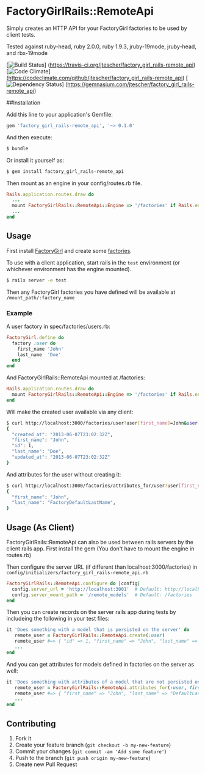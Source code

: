 # FactoryGirlRails::RemoteApi

Simply creates an HTTP API for your FactoryGirl factories to be used by client tests.

Tested against ruby-head, ruby 2.0.0, ruby 1.9.3,  jruby-19mode, jruby-head, and rbx-19mode

[![Build Status](https://travis-ci.org/jtescher/factory_girl_rails-remote_api.png?branch=master)]
(https://travis-ci.org/jtescher/factory_girl_rails-remote_api)
[![Code Climate](https://codeclimate.com/github/jtescher/factory_girl_rails-remote_api.png)]
(https://codeclimate.com/github/jtescher/factory_girl_rails-remote_api)
[![Dependency Status](https://gemnasium.com/jtescher/factory_girl_rails-remote_api.png)]
(https://gemnasium.com/jtescher/factory_girl_rails-remote_api)


##Installation

Add this line to your application's Gemfile:

```ruby
gem 'factory_girl_rails-remote_api', '~> 0.1.0'
```

And then execute:
```bash
$ bundle
```

Or install it yourself as:
```bash
$ gem install factory_girl_rails-remote_api
```

Then mount as an engine in your config/routes.rb file.
```ruby
Rails.application.routes.draw do
  ...
  mount FactoryGirlRails::RemoteApi::Engine => '/factories' if Rails.env.test?
  ...
end
```


## Usage

First install [FactoryGirl](https://github.com/thoughtbot/factory_girl_rails) and create some
[factories](https://github.com/thoughtbot/factory_girl/wiki/Usage).

To use with a client application, start rails in the `test` environment
(or whichever environment has the engine mounted).
```bash
$ rails server -e test
```

Then any FactoryGirl factories you have defined will be available at `/mount_path/:factory_name`

### Example

A user factory in spec/factories/users.rb:
```ruby
FactoryGirl.define do
  factory :user do
    first_name 'John'
    last_name  'Doe'
  end
end
```

And FactoryGirlRails::RemoteApi mounted at /factories:
```ruby
Rails.application.routes.draw do
  mount FactoryGirlRails::RemoteApi::Engine => '/factories' if Rails.env.test?
end
```

Will make the created user available via any client:
```bash
$ curl http://localhost:3000/factories/user?user[first_name]=John&user[last_name]=Doe
{
  "created_at": "2013-06-07T23:02:32Z",
  "first_name": "John",
  "id": 1,
  "last_name": "Doe",
  "updated_at": "2013-06-07T23:02:32Z"
}
```

And attributes for the user without creating it:
```bash
$ curl http://localhost:3000/factories/attributes_for/user?user[first_name]=John
{
  "first_name": "John",
  "last_name": "FactoryDefaultLastName",
}
```

## Usage (As Client)

FactoryGirlRails::RemoteApi can also be used between rails servers by the client rails app.
First install the gem (You don't have to mount the engine in routes.rb)

Then configure the server URL (if different than localhost:3000/factories) in
`config/initializers/factory_girl_rails-remote_api.rb`

```ruby
FactoryGirlRails::RemoteApi.configure do |config|
  config.server_url = 'http://localhost:3001'  # Default: http://localhost:3000
  config.server_mount_path = '/remote_models'  # Default: /factories
end
```

Then you can create records on the server rails app during tests by includeing the following in your test files:

```ruby
it 'Does something with a model that is persisted on the server' do
   remote_user = FactoryGirlRails::RemoteApi.create(:user)
   remote_user #=> { "id" => 1, "first_name" => "John", "last_name" => "Doe", "created_at"=> ..., "updated_at"=> ... }
   ...
end
```

And you can get attributes for models defined in factories on the server as well:

```ruby
it 'Does something with attributes of a model that are not persisted on the server' do
   remote_user = FactoryGirlRails::RemoteApi.attributes_for(:user, first_name: 'John')
   remote_user #=> { "first_name" => "John", "last_name" => "DefaultLastName" }
   ...
end
```


## Contributing

1. Fork it
2. Create your feature branch (`git checkout -b my-new-feature`)
3. Commit your changes (`git commit -am 'Add some feature'`)
4. Push to the branch (`git push origin my-new-feature`)
5. Create new Pull Request
